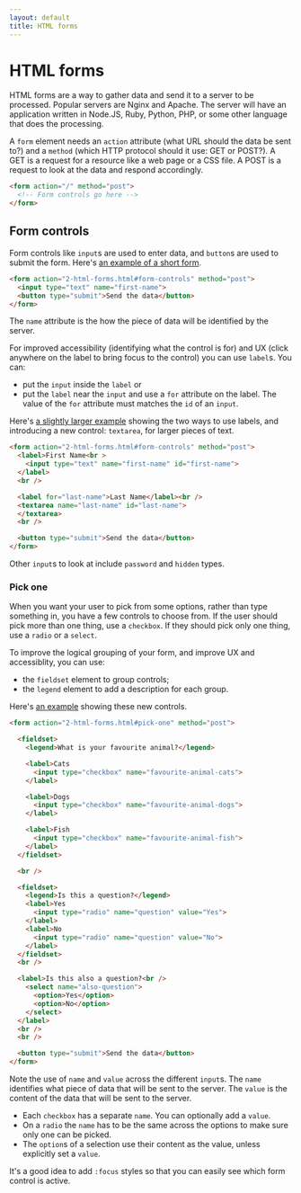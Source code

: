 ```yaml
---
layout: default
title: HTML forms
---
```


# HTML forms

HTML forms are a way to gather data and send it to a server to be processed. Popular servers are Nginx and Apache. The server will have an application written in Node.JS, Ruby, Python, PHP, or some other language that does the processing.

A `form` element needs an `action` attribute (what URL should the data be sent to?) and a `method` (which HTTP protocol should it use: GET or POST?). A GET is a request for a resource like a web page or a CSS file. A POST is a request to look at the data and respond accordingly.

```html
<form action="/" method="post">
  <!-- Form controls go here -->
</form>
```

## Form controls

Form controls like `input`s are used to enter data, and `button`s are used to submit the form. Here's [an example of a short form](form-1.html).

```html
<form action="2-html-forms.html#form-controls" method="post">
  <input type="text" name="first-name">
  <button type="submit">Send the data</button>
</form>
```

The `name` attribute is the how the piece of data will be identified by the server.

For improved accessibility (identifying what the control is for) and UX (click anywhere on the label to bring focus to the control) you can use `label`s. You can:

* put the `input` inside the `label` or
* put the `label` near the `input` and use a `for` attribute on the label. The value of the `for` attribute must matches the `id` of an `input`.

Here's [a slightly larger example](form-2.html) showing the two ways to use labels, and introducing a new control: `textarea`, for larger pieces of text.

```html
<form action="2-html-forms.html#form-controls" method="post">
  <label>First Name<br >
    <input type="text" name="first-name" id="first-name">
  </label>
  <br />

  <label for="last-name">Last Name</label><br />
  <textarea name="last-name" id="last-name">
  </textarea>
  <br />

  <button type="submit">Send the data</button>
</form>
```

Other `input`s to look at include `password` and `hidden` types.

### Pick one

When you want your user to pick from some options, rather than type something in, you have a few controls to choose from. If the user should pick more than one thing, use a `checkbox`. If they should pick only one thing, use a `radio` or a `select`.

To improve the logical grouping of your form, and improve UX and accessiblity, you can use:

* the `fieldset` element to group controls;
* the `legend` element to add a description for each group.

Here's [an example](form-3.html) showing these new controls.

```html
<form action="2-html-forms.html#pick-one" method="post">

  <fieldset>
    <legend>What is your favourite animal?</legend>

    <label>Cats
      <input type="checkbox" name="favourite-animal-cats">
    </label>

    <label>Dogs
      <input type="checkbox" name="favourite-animal-dogs">
    </label>

    <label>Fish
      <input type="checkbox" name="favourite-animal-fish">
    </label>
  </fieldset>

  <br />

  <fieldset>
    <legend>Is this a question?</legend>
    <label>Yes
      <input type="radio" name="question" value="Yes">
    </label>
    <label>No
      <input type="radio" name="question" value="No">
    </label>
  </fieldset>
  <br />

  <label>Is this also a question?<br />
    <select name="also-question">
      <option>Yes</option>
      <option>No</option>
    </select>
  </label>
  <br />
  <br />

  <button type="submit">Send the data</button>
</form>
```

Note the use of `name` and `value` across the different `input`s. The `name` identifies what piece of data that will be sent to the server. The `value` is the content of the data that will be sent to the server.

* Each `checkbox` has a separate `name`. You can optionally add a `value`.
* On a `radio` the `name` has to be the same across the options to make sure only one can be picked.
* The `option`s of a selection use their content as the value, unless explicitly set a `value`.

It's a good idea to add `:focus` styles so that you can easily see which form control is active.

